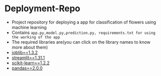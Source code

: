 # Deployment-Repo
- Project repository for deploying a app for classification of flowers using machine learning
- Contains ```app.py,model.py,prediction.py, requirements.txt for using the working of the app```
- The required libraries are(you can click on the library names to know more about them)
- <a href = 'https://joblib.readthedocs.io/en/stable/'>joblib==1.3.2</a>
- <a href = 'https://docs.streamlit.io/'>streamlit==1.31.1</a>
- <a href = 'https://scikit-learn.org/stable/index.html'>scikit-learn==1.2.2</a>
- <a href = 'https://pandas.pydata.org/docs/'>pandas==2.0.0</a>
